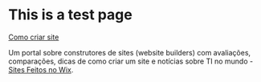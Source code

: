 # This is a test page
<a href="http://comocriarseusite.com/">Сomo criar site</a>

Um portal sobre construtores de sites (website builders) com avaliações, comparações, dicas de como criar um site e notícias sobre TI no mundo - <a href="http://comocriarseusite.com/sites-feitos-no-wix/">Sites Feitos no Wix</a>.
